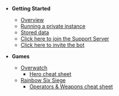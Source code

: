 * **Getting Started**
  * [Overview](/)
  * [Running a private instance](/other/PRIVATE_INSTANCE.md)
  * [Stored data](/other/STORED_DATA.md)
  * [Click here to join the Support Server](https://discord.gg/ZhnWkqc)
  * [Click here to invite the bot](https://discordapp.com/oauth2/authorize?client_id=475421235950518292&scope=bot&permissions=93248)

* **Games**
  * [Overwatch](/ow/OVERWATCH.md)
    * [Hero cheat sheet](/ow/OW_HEROES.md)
  * [Rainbow Six Siege](/r6/RAINBOW.md)
    * [Operators & Weapons cheat sheet](/r6/R6_NAMES.md)
